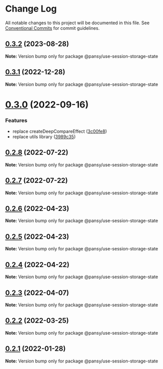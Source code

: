 # Change Log

All notable changes to this project will be documented in this file.
See [Conventional Commits](https://conventionalcommits.org) for commit guidelines.

## [0.3.2](https://github.com/pansyjs/react-hooks/compare/@pansy/use-session-storage-state@0.3.1...@pansy/use-session-storage-state@0.3.2) (2023-08-28)

**Note:** Version bump only for package @pansy/use-session-storage-state





## [0.3.1](https://github.com/pansyjs/react-hooks/compare/@pansy/use-session-storage-state@0.3.0...@pansy/use-session-storage-state@0.3.1) (2022-12-28)

**Note:** Version bump only for package @pansy/use-session-storage-state





# [0.3.0](https://github.com/pansyjs/react-hooks/compare/@pansy/use-session-storage-state@0.2.8...@pansy/use-session-storage-state@0.3.0) (2022-09-16)


### Features

* replace createDeepCompareEffect ([3c00fe8](https://github.com/pansyjs/react-hooks/commit/3c00fe8a33cac410f0c3d245e84027ca01431943))
* replace utils library ([3989c35](https://github.com/pansyjs/react-hooks/commit/3989c35e2bb5bf96f538e1b2c78aa306c63541e3))





## [0.2.8](https://github.com/pansyjs/react-hooks/compare/@pansy/use-session-storage-state@0.2.7...@pansy/use-session-storage-state@0.2.8) (2022-07-22)

**Note:** Version bump only for package @pansy/use-session-storage-state





## [0.2.7](https://github.com/pansyjs/react-hooks/compare/@pansy/use-session-storage-state@0.2.6...@pansy/use-session-storage-state@0.2.7) (2022-07-22)

**Note:** Version bump only for package @pansy/use-session-storage-state





## [0.2.6](https://github.com/pansyjs/react-hooks/compare/@pansy/use-session-storage-state@0.2.5...@pansy/use-session-storage-state@0.2.6) (2022-04-23)

**Note:** Version bump only for package @pansy/use-session-storage-state





## [0.2.5](https://github.com/pansyjs/react-hooks/compare/@pansy/use-session-storage-state@0.2.4...@pansy/use-session-storage-state@0.2.5) (2022-04-23)

**Note:** Version bump only for package @pansy/use-session-storage-state





## [0.2.4](https://github.com/pansyjs/react-hooks/compare/@pansy/use-session-storage-state@0.2.3...@pansy/use-session-storage-state@0.2.4) (2022-04-22)

**Note:** Version bump only for package @pansy/use-session-storage-state





## [0.2.3](https://github.com/pansyjs/react-hooks/compare/@pansy/use-session-storage-state@0.2.2...@pansy/use-session-storage-state@0.2.3) (2022-04-07)

**Note:** Version bump only for package @pansy/use-session-storage-state





## [0.2.2](https://github.com/pansyjs/react-hooks/compare/@pansy/use-session-storage-state@0.2.1...@pansy/use-session-storage-state@0.2.2) (2022-03-25)

**Note:** Version bump only for package @pansy/use-session-storage-state





## [0.2.1](https://github.com/pansyjs/react-hooks/compare/@pansy/use-session-storage-state@0.2.0...@pansy/use-session-storage-state@0.2.1) (2022-01-28)

**Note:** Version bump only for package @pansy/use-session-storage-state
